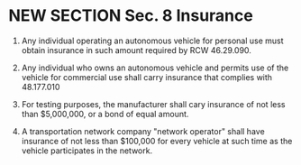 
# NEW SECTION Sec. 8 Insurance

1. Any individual operating an autonomous vehicle for personal use must obtain insurance in such amount required by RCW 46.29.090. 

2. Any individual who owns an autonomous vehicle and permits use of the vehicle for commercial use shall carry insurance that complies with 48.177.010

3. For testing purposes, the manufacturer shall cary insurance of not less than $5,000,000, or a bond of equal amount. 

4. A transportation network company "network operator" shall have insurance of not less than $100,000 for every vehicle at such time as the vehicle participates in the network.  
